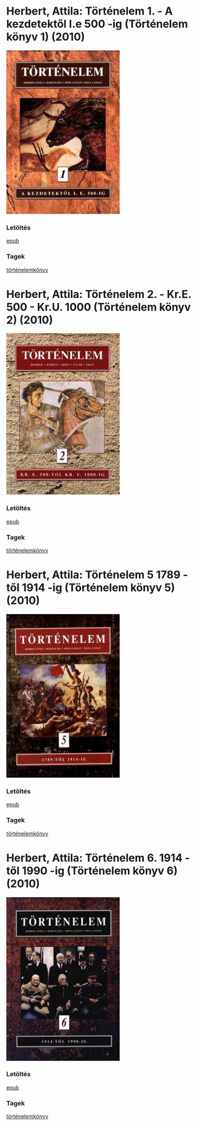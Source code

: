 # <a name="id_765">Herbert, Attila: Történelem 1. - A kezdetektől I.e 500 -ig (Történelem könyv 1) (2010)</a>
<img src="https://github.com/BercziSandor/calibre_lib/raw/main/libs/main/Herbert%2C%20Attila/Tortenelem%201.%20-%20A%20kezdetektol%20I.e%205%20%28765%29/cover.jpg" alt="cover" width="300"/>

### Letöltés
[epub](https://github.com/BercziSandor/calibre_lib/raw/main/libs/main/Herbert%2C%20Attila/Tortenelem%201.%20-%20A%20kezdetektol%20I.e%205%20%28765%29/Tortenelem%201.%20-%20A%20kezdetektol%20I%20-%20Herbert%2C%20Attila.epub)

### Tagek
[történelemkönyv](https://github.com/berczisandor/calibre_lib/blob/main/libs/main/_tags/t%c3%b6rt%c3%a9nelemk%c3%b6nyv.md)

# <a name="id_766">Herbert, Attila: Történelem 2. - Kr.E. 500 - Kr.U. 1000 (Történelem könyv 2) (2010)</a>
<img src="https://github.com/BercziSandor/calibre_lib/raw/main/libs/main/Herbert%2C%20Attila/Tortenelem%202.%20-%20Kr.E.%20500%20-%20Kr.U.%201%20%28766%29/cover.jpg" alt="cover" width="300"/>

### Letöltés
[epub](https://github.com/BercziSandor/calibre_lib/raw/main/libs/main/Herbert%2C%20Attila/Tortenelem%202.%20-%20Kr.E.%20500%20-%20Kr.U.%201%20%28766%29/Tortenelem%202.%20-%20Kr.E.%20500%20-%20Kr.%20-%20Herbert%2C%20Attila.epub)

### Tagek
[történelemkönyv](https://github.com/berczisandor/calibre_lib/blob/main/libs/main/_tags/t%c3%b6rt%c3%a9nelemk%c3%b6nyv.md)

# <a name="id_767">Herbert, Attila: Történelem 5 1789 -től 1914 -ig (Történelem könyv 5) (2010)</a>
<img src="https://github.com/BercziSandor/calibre_lib/raw/main/libs/main/Herbert%2C%20Attila/Tortenelem%205%201789%20-tol%201914%20-ig%20%28767%29/cover.jpg" alt="cover" width="300"/>

### Letöltés
[epub](https://github.com/BercziSandor/calibre_lib/raw/main/libs/main/Herbert%2C%20Attila/Tortenelem%205%201789%20-tol%201914%20-ig%20%28767%29/Tortenelem%205%201789%20-tol%201914%20-ig%20-%20Herbert%2C%20Attila.epub)

### Tagek
[történelemkönyv](https://github.com/berczisandor/calibre_lib/blob/main/libs/main/_tags/t%c3%b6rt%c3%a9nelemk%c3%b6nyv.md)

# <a name="id_768">Herbert, Attila: Történelem 6. 1914 -től 1990 -ig (Történelem könyv 6) (2010)</a>
<img src="https://github.com/BercziSandor/calibre_lib/raw/main/libs/main/Herbert%2C%20Attila/Tortenelem%206.%201914%20-tol%201990%20-ig%20%28768%29/cover.jpg" alt="cover" width="300"/>

### Letöltés
[epub](https://github.com/BercziSandor/calibre_lib/raw/main/libs/main/Herbert%2C%20Attila/Tortenelem%206.%201914%20-tol%201990%20-ig%20%28768%29/Tortenelem%206.%201914%20-tol%201990%20-i%20-%20Herbert%2C%20Attila.epub)

### Tagek
[történelemkönyv](https://github.com/berczisandor/calibre_lib/blob/main/libs/main/_tags/t%c3%b6rt%c3%a9nelemk%c3%b6nyv.md)

